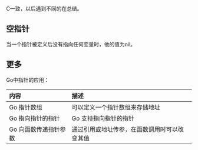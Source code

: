 C一致，以后遇到不同的在总结。

## 空指针

当一个指针被定义后没有指向任何变量时，他的值为nil。

## 更多

Go中指针的应用：

| 内容 | 描述 |
| :--- | :--- |
| Go 指针数组 | 可以定义一个指针数组来存储地址 |
| Go 指向指针的指针 | Go 支持指向指针的指针 |
| Go 向函数传递指针参数 | 通过引用或地址传参，在函数调用时可以改变其值 |



